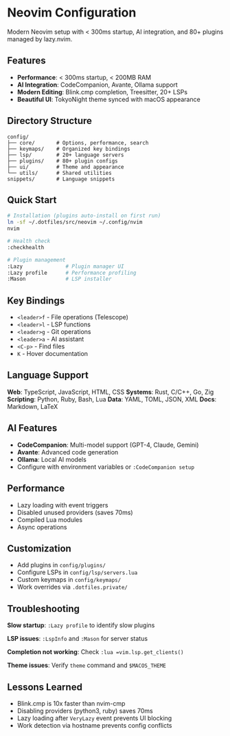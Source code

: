 # Neovim Configuration

Modern Neovim setup with < 300ms startup, AI integration, and 80+ plugins managed by lazy.nvim.

## Features
- **Performance**: < 300ms startup, < 200MB RAM
- **AI Integration**: CodeCompanion, Avante, Ollama support
- **Modern Editing**: Blink.cmp completion, Treesitter, 20+ LSPs
- **Beautiful UI**: TokyoNight theme synced with macOS appearance

## Directory Structure
```
config/
├── core/       # Options, performance, search
├── keymaps/    # Organized key bindings
├── lsp/        # 20+ language servers
├── plugins/    # 80+ plugin configs
├── ui/         # Theme and appearance
└── utils/      # Shared utilities
snippets/       # Language snippets
```

## Quick Start
```bash
# Installation (plugins auto-install on first run)
ln -sf ~/.dotfiles/src/neovim ~/.config/nvim
nvim

# Health check
:checkhealth

# Plugin management
:Lazy              # Plugin manager UI
:Lazy profile      # Performance profiling
:Mason             # LSP installer
```

## Key Bindings
- `<leader>f` - File operations (Telescope)
- `<leader>l` - LSP functions
- `<leader>g` - Git operations
- `<leader>a` - AI assistant
- `<C-p>` - Find files
- `K` - Hover documentation

## Language Support
**Web**: TypeScript, JavaScript, HTML, CSS
**Systems**: Rust, C/C++, Go, Zig
**Scripting**: Python, Ruby, Bash, Lua
**Data**: YAML, TOML, JSON, XML
**Docs**: Markdown, LaTeX

## AI Features
- **CodeCompanion**: Multi-model support (GPT-4, Claude, Gemini)
- **Avante**: Advanced code generation
- **Ollama**: Local AI models
- Configure with environment variables or `:CodeCompanion setup`

## Performance
- Lazy loading with event triggers
- Disabled unused providers (saves 70ms)
- Compiled Lua modules
- Async operations

## Customization
- Add plugins in `config/plugins/`
- Configure LSPs in `config/lsp/servers.lua`
- Custom keymaps in `config/keymaps/`
- Work overrides via `.dotfiles.private/`

## Troubleshooting

**Slow startup**: `:Lazy profile` to identify slow plugins

**LSP issues**: `:LspInfo` and `:Mason` for server status

**Completion not working**: Check `:lua =vim.lsp.get_clients()`

**Theme issues**: Verify `theme` command and `$MACOS_THEME`

## Lessons Learned
- Blink.cmp is 10x faster than nvim-cmp
- Disabling providers (python3, ruby) saves 70ms
- Lazy loading after `VeryLazy` event prevents UI blocking
- Work detection via hostname prevents config conflicts